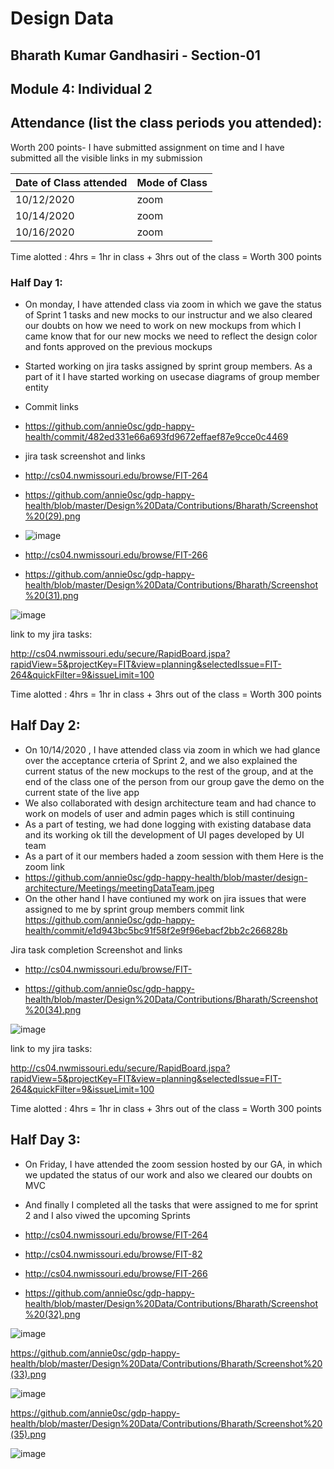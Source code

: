 
# Design Data 
## Bharath Kumar Gandhasiri - Section-01 
## Module 4: Individual 2
## Attendance (list the class periods you attended):
Worth 200 points- I have submitted assignment on time and I have submitted all the visible links in my submission 

| Date of Class attended | Mode of Class |
|------------------------|---------------|
| 10/12/2020 |  zoom |
| 10/14/2020 | zoom |
| 10/16/2020 | zoom | 

Time alotted : 4hrs = 1hr in class + 3hrs out of the class = Worth 300 points

### Half Day 1:
- On monday, I have attended class via zoom in which we gave the status of Sprint 1 tasks and new mocks to our instructur and we also cleared our doubts on how we need to work on new mockups from which I came know that for our new mocks we need to reflect the design color and fonts approved on the previous mockups 
- Started working on jira tasks assigned by sprint group members. As a part of it I have started working on usecase diagrams of group member entity 
- Commit links 
- https://github.com/annie0sc/gdp-happy-health/commit/482ed331e66a693fd9672effaef87e9cce0c4469
- jira task screenshot and links 
- http://cs04.nwmissouri.edu/browse/FIT-264

- https://github.com/annie0sc/gdp-happy-health/blob/master/Design%20Data/Contributions/Bharath/Screenshot%20(29).png

- ![image](https://github.com/annie0sc/gdp-happy-health/blob/master/Design%20Data/Contributions/Bharath/Screenshot%20(29).png)

- http://cs04.nwmissouri.edu/browse/FIT-266

- https://github.com/annie0sc/gdp-happy-health/blob/master/Design%20Data/Contributions/Bharath/Screenshot%20(31).png

![image](https://github.com/annie0sc/gdp-happy-health/blob/master/Design%20Data/Contributions/Bharath/Screenshot%20(31).png)

 link to my jira tasks:
 
 http://cs04.nwmissouri.edu/secure/RapidBoard.jspa?rapidView=5&projectKey=FIT&view=planning&selectedIssue=FIT-264&quickFilter=9&issueLimit=100

Time alotted : 4hrs = 1hr in class + 3hrs out of the class = Worth 300 points

## Half Day 2:
- On 10/14/2020 , I have attended class via zoom in which we had glance over the acceptance crteria of Sprint 2, and we also explained the current status of the new mockups to the rest of the group, and at the end of the class one of the person from our group gave the demo on the current state of the live app 
- We also collaborated  with design architecture team and had chance to work on models of user and admin pages which is still continuing
- As a part of testing, we had done logging with existing database data and its working ok till the development of UI pages developed by UI team
- As a part of it our members haded a zoom session with them
Here is the zoom link
- https://github.com/annie0sc/gdp-happy-health/blob/master/design-architecture/Meetings/meetingDataTeam.jpeg
- On the other hand I have contiuned my work on jira issues that were assigned to me by sprint group members
commit link 
https://github.com/annie0sc/gdp-happy-health/commit/e1d943bc5bc91f58f2e9f96ebacf2bb2c266828b

Jira task completion Screenshot and links 

- http://cs04.nwmissouri.edu/browse/FIT-

- https://github.com/annie0sc/gdp-happy-health/blob/master/Design%20Data/Contributions/Bharath/Screenshot%20(34).png

![image](https://github.com/annie0sc/gdp-happy-health/blob/master/Design%20Data/Contributions/Bharath/Screenshot%20(34).png)

link to my jira tasks:
 
http://cs04.nwmissouri.edu/secure/RapidBoard.jspa?rapidView=5&projectKey=FIT&view=planning&selectedIssue=FIT-264&quickFilter=9&issueLimit=100

Time alotted : 4hrs = 1hr in class + 3hrs out of the class = Worth 300 points
## Half Day 3:
- On Friday, I have attended the zoom session hosted by our GA, in which we updated the status of our work and also we cleared our doubts on MVC
- And finally I completed all the tasks that were assigned to me for sprint 2 and I also viwed the upcoming Sprints
- http://cs04.nwmissouri.edu/browse/FIT-264

- http://cs04.nwmissouri.edu/browse/FIT-82

- http://cs04.nwmissouri.edu/browse/FIT-266

- https://github.com/annie0sc/gdp-happy-health/blob/master/Design%20Data/Contributions/Bharath/Screenshot%20(32).png 

![image](https://github.com/annie0sc/gdp-happy-health/blob/master/Design%20Data/Contributions/Bharath/Screenshot%20(32).png)

https://github.com/annie0sc/gdp-happy-health/blob/master/Design%20Data/Contributions/Bharath/Screenshot%20(33).png

![image](https://github.com/annie0sc/gdp-happy-health/blob/master/Design%20Data/Contributions/Bharath/Screenshot%20(33).png)

https://github.com/annie0sc/gdp-happy-health/blob/master/Design%20Data/Contributions/Bharath/Screenshot%20(35).png

![image](https://github.com/annie0sc/gdp-happy-health/blob/master/Design%20Data/Contributions/Bharath/Screenshot%20(35).png)



